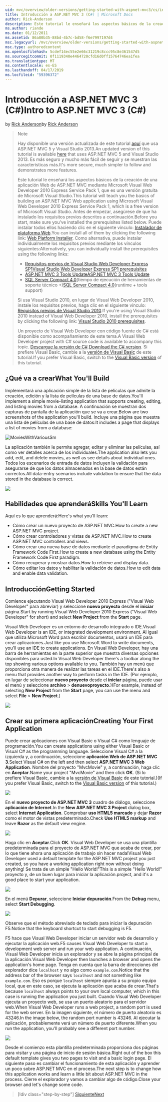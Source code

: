 ```yaml
---
uid: mvc/overview/older-versions/getting-started-with-aspnet-mvc3/cs/intro-to-aspnet-mvc-3
title: Introducción a ASP.NET MVC 3 (C#) | Microsoft Docs
author: Rick-Anderson
description: Este tutorial le enseñará los aspectos básicos de la creación de una aplicación Web de ASP.NET MVC mediante Microsoft Visual Web Developer 2010 Express Service Pack 1, que es...
ms.author: riande
ms.date: 01/12/2011
ms.assetid: 86a80b35-88bd-4b7c-bd58-f6e7997197d4
msc.legacyurl: /mvc/overview/older-versions/getting-started-with-aspnet-mvc3/cs/intro-to-aspnet-mvc-3
msc.type: authoredcontent
ms.openlocfilehash: 5cdef14ec55e2e66c31219c8ccc95c8e361547d5
ms.sourcegitcommit: 0f1119340e4464720cfd16d0ff15764746ea1fea
ms.translationtype: MT
ms.contentlocale: es-ES
ms.lasthandoff: 04/17/2019
ms.locfileid: "59396372"
---
```

# <a name="intro-to-aspnet-mvc-3-c"></a><span data-ttu-id="fc6c2-103">Introducción a ASP.NET MVC 3 (C#)</span><span class="sxs-lookup"><span data-stu-id="fc6c2-103">Intro to ASP.NET MVC 3 (C#)</span></span>

<span data-ttu-id="fc6c2-104">by [Rick Anderson]((https://twitter.com/RickAndMSFT))</span><span class="sxs-lookup"><span data-stu-id="fc6c2-104">by [Rick Anderson]((https://twitter.com/RickAndMSFT))</span></span>

> > [!NOTE]
> > <span data-ttu-id="fc6c2-105">Hay disponible una versión actualizada de este tutorial [aquí](../../../getting-started/introduction/getting-started.md) que usa ASP.NET MVC 5 y Visual Studio 2013.</span><span class="sxs-lookup"><span data-stu-id="fc6c2-105">An updated version of this tutorial is available [here](../../../getting-started/introduction/getting-started.md) that uses ASP.NET MVC 5 and Visual Studio 2013.</span></span> <span data-ttu-id="fc6c2-106">Es más seguro y mucho más fácil de seguir y se muestran las características más.</span><span class="sxs-lookup"><span data-stu-id="fc6c2-106">It's more secure, much simpler to follow and demonstrates more features.</span></span>
> 
> 
> <span data-ttu-id="fc6c2-107">Este tutorial le enseñará los aspectos básicos de la creación de una aplicación Web de ASP.NET MVC mediante Microsoft Visual Web Developer 2010 Express Service Pack 1, que es una versión gratuita de Microsoft Visual Studio.</span><span class="sxs-lookup"><span data-stu-id="fc6c2-107">This tutorial will teach you the basics of building an ASP.NET MVC Web application using Microsoft Visual Web Developer 2010 Express Service Pack 1, which is a free version of Microsoft Visual Studio.</span></span> <span data-ttu-id="fc6c2-108">Antes de empezar, asegúrese de que ha instalado los requisitos previos descritos a continuación.</span><span class="sxs-lookup"><span data-stu-id="fc6c2-108">Before you start, make sure you've installed the prerequisites listed below.</span></span> <span data-ttu-id="fc6c2-109">Puede instalar todos ellos haciendo clic en el siguiente vínculo: [Instalador de plataforma Web](https://www.microsoft.com/web/gallery/install.aspx?appid=VWD2010SP1Pack).</span><span class="sxs-lookup"><span data-stu-id="fc6c2-109">You can install all of them by clicking the following link: [Web Platform Installer](https://www.microsoft.com/web/gallery/install.aspx?appid=VWD2010SP1Pack).</span></span> <span data-ttu-id="fc6c2-110">Como alternativa, puede instalar individualmente los requisitos previos mediante los vínculos siguientes:</span><span class="sxs-lookup"><span data-stu-id="fc6c2-110">Alternatively, you can individually install the prerequisites using the following links:</span></span>
> 
> - [<span data-ttu-id="fc6c2-111">Requisitos previos de Visual Studio Web Developer Express SP1</span><span class="sxs-lookup"><span data-stu-id="fc6c2-111">Visual Studio Web Developer Express SP1 prerequisites</span></span>](https://www.microsoft.com/web/gallery/install.aspx?appid=VWD2010SP1Pack)
> - [<span data-ttu-id="fc6c2-112">ASP.NET MVC 3 Tools Update</span><span class="sxs-lookup"><span data-stu-id="fc6c2-112">ASP.NET MVC 3 Tools Update</span></span>](https://www.microsoft.com/web/gallery/install.aspx?appsxml=&amp;appid=MVC3)
> - <span data-ttu-id="fc6c2-113">[SQL Server Compact 4.0](https://www.microsoft.com/web/gallery/install.aspx?appid=SQLCE;SQLCEVSTools_4_0)(tiempo de ejecución de herramientas de soporte técnico +)</span><span class="sxs-lookup"><span data-stu-id="fc6c2-113">[SQL Server Compact 4.0](https://www.microsoft.com/web/gallery/install.aspx?appid=SQLCE;SQLCEVSTools_4_0)(runtime + tools support)</span></span>
> 
> <span data-ttu-id="fc6c2-114">Si usa Visual Studio 2010, en lugar de Visual Web Developer 2010, instale los requisitos previos, haga clic en el siguiente vínculo: [Requisitos previos de Visual Studio 2010](https://www.microsoft.com/web/gallery/install.aspx?appsxml=&amp;appid=VS2010SP1Pack).</span><span class="sxs-lookup"><span data-stu-id="fc6c2-114">If you're using Visual Studio 2010 instead of Visual Web Developer 2010, install the prerequisites by clicking the following link: [Visual Studio 2010 prerequisites](https://www.microsoft.com/web/gallery/install.aspx?appsxml=&amp;appid=VS2010SP1Pack).</span></span>
> 
> <span data-ttu-id="fc6c2-115">Un proyecto de Visual Web Developer con código fuente de C# está disponible como acompañamiento de este tema.</span><span class="sxs-lookup"><span data-stu-id="fc6c2-115">A Visual Web Developer project with C# source code is available to accompany this topic.</span></span> <span data-ttu-id="fc6c2-116">[Descargue la versión de C#](https://code.msdn.microsoft.com/Introduction-to-MVC-3-10d1b098).</span><span class="sxs-lookup"><span data-stu-id="fc6c2-116">[Download the C# version](https://code.msdn.microsoft.com/Introduction-to-MVC-3-10d1b098).</span></span> <span data-ttu-id="fc6c2-117">Si prefiere Visual Basic, cambie a la [versión de Visual Basic](../vb/intro-to-aspnet-mvc-3.md) de este tutorial.</span><span class="sxs-lookup"><span data-stu-id="fc6c2-117">If you prefer Visual Basic, switch to the [Visual Basic version](../vb/intro-to-aspnet-mvc-3.md) of this tutorial.</span></span>


## <a name="what-youll-build"></a><span data-ttu-id="fc6c2-118">¿Qué va a crear</span><span class="sxs-lookup"><span data-stu-id="fc6c2-118">What You'll Build</span></span>

<span data-ttu-id="fc6c2-119">Implementará una aplicación simple de la lista de películas que admite la creación, edición y la lista de películas de una base de datos.</span><span class="sxs-lookup"><span data-stu-id="fc6c2-119">You'll implement a simple movie-listing application that supports creating, editing, and listing movies from a database.</span></span> <span data-ttu-id="fc6c2-120">A continuación se muestran dos capturas de pantalla de la aplicación que se va a crear.</span><span class="sxs-lookup"><span data-stu-id="fc6c2-120">Below are two screenshots of the application you'll build.</span></span> <span data-ttu-id="fc6c2-121">Incluye una página que muestra una lista de películas de una base de datos:</span><span class="sxs-lookup"><span data-stu-id="fc6c2-121">It includes a page that displays a list of movies from a database:</span></span>

![MoviesWithVariousSm](intro-to-aspnet-mvc-3/_static/image1.png)

<span data-ttu-id="fc6c2-123">La aplicación también le permite agregar, editar y eliminar las películas, así como ver detalles acerca de los individuales.</span><span class="sxs-lookup"><span data-stu-id="fc6c2-123">The application also lets you add, edit, and delete movies, as well as see details about individual ones.</span></span> <span data-ttu-id="fc6c2-124">Todos los escenarios de entrada de datos incluyen la validación para asegurarse de que los datos almacenados en la base de datos están correctos.</span><span class="sxs-lookup"><span data-stu-id="fc6c2-124">All data-entry scenarios include validation to ensure that the data stored in the database is correct.</span></span>

![](intro-to-aspnet-mvc-3/_static/image2.png)

## <a name="skills-youll-learn"></a><span data-ttu-id="fc6c2-125">Habilidades que aprenderá</span><span class="sxs-lookup"><span data-stu-id="fc6c2-125">Skills You'll Learn</span></span>

<span data-ttu-id="fc6c2-126">Aquí es lo que aprenderá:</span><span class="sxs-lookup"><span data-stu-id="fc6c2-126">Here's what you'll learn:</span></span>

- <span data-ttu-id="fc6c2-127">Cómo crear un nuevo proyecto de ASP.NET MVC.</span><span class="sxs-lookup"><span data-stu-id="fc6c2-127">How to create a new ASP.NET MVC project.</span></span>
- <span data-ttu-id="fc6c2-128">Cómo crear controladores y vistas de ASP.NET MVC.</span><span class="sxs-lookup"><span data-stu-id="fc6c2-128">How to create ASP.NET MVC controllers and views.</span></span>
- <span data-ttu-id="fc6c2-129">Cómo crear una nueva base de datos mediante el paradigma de Entity Framework Code First.</span><span class="sxs-lookup"><span data-stu-id="fc6c2-129">How to create a new database using the Entity Framework Code First paradigm.</span></span>
- <span data-ttu-id="fc6c2-130">Cómo recuperar y mostrar datos.</span><span class="sxs-lookup"><span data-stu-id="fc6c2-130">How to retrieve and display data.</span></span>
- <span data-ttu-id="fc6c2-131">Cómo editar los datos y habilitar la validación de datos.</span><span class="sxs-lookup"><span data-stu-id="fc6c2-131">How to edit data and enable data validation.</span></span>

## <a name="getting-started"></a><span data-ttu-id="fc6c2-132">Introducción</span><span class="sxs-lookup"><span data-stu-id="fc6c2-132">Getting Started</span></span>

<span data-ttu-id="fc6c2-133">Comience ejecutando Visual Web Developer 2010 Express ("Visual Web Developer" para abreviar) y seleccione **nuevo proyecto** desde el **iniciar** página.</span><span class="sxs-lookup"><span data-stu-id="fc6c2-133">Start by running Visual Web Developer 2010 Express ("Visual Web Developer" for short) and select **New Project** from the **Start** page.</span></span>

<span data-ttu-id="fc6c2-134">Visual Web Developer es un entorno de desarrollo integrado o IDE.</span><span class="sxs-lookup"><span data-stu-id="fc6c2-134">Visual Web Developer is an IDE, or integrated development environment.</span></span> <span data-ttu-id="fc6c2-135">Al igual que utiliza Microsoft Word para escribir documentos, usará un IDE para crear aplicaciones.</span><span class="sxs-lookup"><span data-stu-id="fc6c2-135">Just like you use Microsoft Word to write documents, you'll use an IDE to create applications.</span></span> <span data-ttu-id="fc6c2-136">En Visual Web Developer, hay una barra de herramientas en la parte superior que muestra diversas opciones disponibles para usted.</span><span class="sxs-lookup"><span data-stu-id="fc6c2-136">In Visual Web Developer there's a toolbar along the top showing various options available to you.</span></span> <span data-ttu-id="fc6c2-137">También hay un menú que proporciona otra manera de realizar las tareas en el IDE.</span><span class="sxs-lookup"><span data-stu-id="fc6c2-137">There's also a menu that provides another way to perform tasks in the IDE.</span></span> <span data-ttu-id="fc6c2-138">(Por ejemplo, en lugar de seleccionar **nuevo proyecto** desde el **iniciar** página, puede usar el menú y seleccione **archivo** &gt; **denuevoproyecto**.)</span><span class="sxs-lookup"><span data-stu-id="fc6c2-138">(For example, instead of selecting **New Project** from the **Start** page, you can use the menu and select **File** &gt; **New Project**.)</span></span>

[![](intro-to-aspnet-mvc-3/_static/image4.png)](intro-to-aspnet-mvc-3/_static/image3.png)

## <a name="creating-your-first-application"></a><span data-ttu-id="fc6c2-139">Crear su primera aplicación</span><span class="sxs-lookup"><span data-stu-id="fc6c2-139">Creating Your First Application</span></span>

<span data-ttu-id="fc6c2-140">Puede crear aplicaciones con Visual Basic o Visual C# como lenguaje de programación.</span><span class="sxs-lookup"><span data-stu-id="fc6c2-140">You can create applications using either Visual Basic or Visual C# as the programming language.</span></span> <span data-ttu-id="fc6c2-141">Seleccione Visual C# a la izquierda y, a continuación, seleccione **aplicación Web de ASP.NET MVC 3**.</span><span class="sxs-lookup"><span data-stu-id="fc6c2-141">Select Visual C# on the left and then select **ASP.NET MVC 3 Web Application**.</span></span> <span data-ttu-id="fc6c2-142">Nombre del proyecto "MvcMovie" y, a continuación, haga clic en **Aceptar**.</span><span class="sxs-lookup"><span data-stu-id="fc6c2-142">Name your project "MvcMovie" and then click **OK**.</span></span> <span data-ttu-id="fc6c2-143">(Si lo prefiere Visual Basic, cambie a la [versión de Visual Basic](../vb/intro-to-aspnet-mvc-3.md) de este tutorial.)</span><span class="sxs-lookup"><span data-stu-id="fc6c2-143">(If you prefer Visual Basic, switch to the [Visual Basic version](../vb/intro-to-aspnet-mvc-3.md) of this tutorial.)</span></span>

![](intro-to-aspnet-mvc-3/_static/image5.png)

<span data-ttu-id="fc6c2-144">En el **nuevo proyecto de ASP.NET MVC 3** cuadro de diálogo, seleccione **aplicación de Internet**.</span><span class="sxs-lookup"><span data-stu-id="fc6c2-144">In the **New ASP.NET MVC 3 Project** dialog box, select **Internet Application**.</span></span> <span data-ttu-id="fc6c2-145">Comprobar **uso HTML5 marcado** y dejar **Razor** como el motor de vistas predeterminado.</span><span class="sxs-lookup"><span data-stu-id="fc6c2-145">Check **Use HTML5 markup** and leave **Razor** as the default view engine.</span></span>

![](intro-to-aspnet-mvc-3/_static/image6.png)

<span data-ttu-id="fc6c2-146">Haga clic en **Aceptar**.</span><span class="sxs-lookup"><span data-stu-id="fc6c2-146">Click **OK**.</span></span> <span data-ttu-id="fc6c2-147">Visual Web Developer se usa una plantilla predeterminada para el proyecto de ASP.NET MVC que acaba de crear, por lo que tiene ahora una aplicación de trabajo sin hacer nada!</span><span class="sxs-lookup"><span data-stu-id="fc6c2-147">Visual Web Developer used a default template for the ASP.NET MVC project you just created, so you have a working application right now without doing anything!</span></span> <span data-ttu-id="fc6c2-148">Se trata de un simple "Hello World!"</span><span class="sxs-lookup"><span data-stu-id="fc6c2-148">This is a simple "Hello World!"</span></span> <span data-ttu-id="fc6c2-149">proyecto y, de un buen lugar para iniciar la aplicación.</span><span class="sxs-lookup"><span data-stu-id="fc6c2-149">project, and it's a good place to start your application.</span></span>

[![](intro-to-aspnet-mvc-3/_static/image8.png)](intro-to-aspnet-mvc-3/_static/image7.png)

<span data-ttu-id="fc6c2-150">En el menú **Depurar**, seleccione **Iniciar depuración**.</span><span class="sxs-lookup"><span data-stu-id="fc6c2-150">From the **Debug** menu, select **Start Debugging**.</span></span>

![](intro-to-aspnet-mvc-3/_static/image9.png)

<span data-ttu-id="fc6c2-151">Observe que el método abreviado de teclado para iniciar la depuración F5.</span><span class="sxs-lookup"><span data-stu-id="fc6c2-151">Notice that the keyboard shortcut to start debugging is F5.</span></span>

<span data-ttu-id="fc6c2-152">F5 hace que Visual Web Developer iniciar un servidor web de desarrollo y ejecutar la aplicación web.</span><span class="sxs-lookup"><span data-stu-id="fc6c2-152">F5 causes Visual Web Developer to start a development web server and run your web application.</span></span> <span data-ttu-id="fc6c2-153">A continuación, Visual Web Developer inicia un explorador y se abre la página principal de la aplicación.</span><span class="sxs-lookup"><span data-stu-id="fc6c2-153">Visual Web Developer then launches a browser and opens the application's home page.</span></span> <span data-ttu-id="fc6c2-154">Tenga en cuenta que la barra de direcciones del explorador dice `localhost` y no algo como `example.com`.</span><span class="sxs-lookup"><span data-stu-id="fc6c2-154">Notice that the address bar of the browser says `localhost` and not something like `example.com`.</span></span> <span data-ttu-id="fc6c2-155">Eso es porque `localhost` siempre apunta a su propio equipo local, que en este caso, se ejecuta la aplicación que acaba de crear.</span><span class="sxs-lookup"><span data-stu-id="fc6c2-155">That's because `localhost` always points to your own local computer, which in this case is running the application you just built.</span></span> <span data-ttu-id="fc6c2-156">Cuando Visual Web Developer ejecuta un proyecto web, se usa un puerto aleatorio para el servidor web.</span><span class="sxs-lookup"><span data-stu-id="fc6c2-156">When Visual Web Developer runs a web project, a random port is used for the web server.</span></span> <span data-ttu-id="fc6c2-157">En la imagen siguiente, el número de puerto aleatorio es 43246.</span><span class="sxs-lookup"><span data-stu-id="fc6c2-157">In the image below, the random port number is 43246.</span></span> <span data-ttu-id="fc6c2-158">Al ejecutar la aplicación, probablemente verá un número de puerto diferente.</span><span class="sxs-lookup"><span data-stu-id="fc6c2-158">When you run the application, you'll probably see a different port number.</span></span>

![](intro-to-aspnet-mvc-3/_static/image10.png)

<span data-ttu-id="fc6c2-159">Desde el comienzo esta plantilla predeterminada proporciona dos páginas para visitar y una página de inicio de sesión básica.</span><span class="sxs-lookup"><span data-stu-id="fc6c2-159">Right out of the box this default template gives you two pages to visit and a basic login page.</span></span> <span data-ttu-id="fc6c2-160">El siguiente paso es cambiar el funcionamiento de esta aplicación y aprender un poco sobre ASP.NET MVC en el proceso.</span><span class="sxs-lookup"><span data-stu-id="fc6c2-160">The next step is to change how this application works and learn a little bit about ASP.NET MVC in the process.</span></span> <span data-ttu-id="fc6c2-161">Cierre el explorador y vamos a cambiar algo de código.</span><span class="sxs-lookup"><span data-stu-id="fc6c2-161">Close your browser and let's change some code.</span></span>

> [!div class="step-by-step"]
> [<span data-ttu-id="fc6c2-162">Siguiente</span><span class="sxs-lookup"><span data-stu-id="fc6c2-162">Next</span></span>](adding-a-controller.md)
